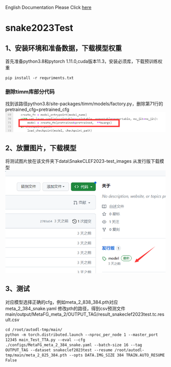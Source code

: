 English Documentation Please Click [here](https://github.com/BAOfanTing/snake2023Test/edit/main/README.md)
# snake2023Test

## 1、安装环境和准备数据，下载模型权重
首先准备python3.8和pytorch 1.11.0,cuda版本11.3，安装必须库，下载预训练权重

```
pip install -r requriments.txt
```

### 删除timm库部分代码
找到该路径python3.8/site-packages/timm/models/factory.py，删除第71行的pretrained_cfg=pretrained_cfg
![](2023-05-17-21-34-42.png)



## 2、放置图片，下载模型
将测试图片放在该文件夹下data\SnakeCLEF2023-test_images
从发行版下载模型
![](2023-05-21-14-29-37.png)

## 3、测试
对应模型选择正确的cfg，例如meta_2_838_384.pth对应meta_2_384_snake.yaml
修改pth的路径，得到csv预测文件main/output/MetaFG_meta_2/OUTPUT_TAG/result_snakeclef2023test.tc.result.csv

```
cd /root/autodl-tmp/main/
python -m torch.distributed.launch --nproc_per_node 1 --master_port 12345 main_Test_TTA.py --eval --cfg ./configs/MetaFG_meta_2_384_snake.yaml --batch-size 16 --tag OUTPUT_TAG --dataset snakeclef2023test --resume /root/autodl-tmp/main/meta_2_825_384.pth --opts DATA.IMG_SIZE 384 TRAIN.AUTO_RESUME False
```
